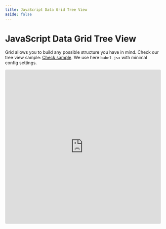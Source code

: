 ```yaml
---
title: JavaScript Data Grid Tree View
aside: false
---
```


# JavaScript Data Grid Tree View

Grid allows you to build any possible structure you have in mind. Check our tree view sample:
[Check sample](https://codesandbox.io/s/revo-grid-vanilla-tree-jsx-vyqs3).
We use here `babel-jsx` with minimal config settings.

<ClientOnly>
<iframe src="https://codesandbox.io/embed/cq5q7z?view=preview+%2B+editor&module=%2Fsrc%2Findex.js"
     style="width:100%; height: 500px; border:0; border-radius: 4px; overflow:hidden;"
     title="RevoGrid - JSX Tree"
     allow="accelerometer; ambient-light-sensor; camera; encrypted-media; geolocation; gyroscope; hid; microphone; midi; payment; usb; vr; xr-spatial-tracking"
     sandbox="allow-forms allow-modals allow-popups allow-presentation allow-same-origin allow-scripts"
   ></iframe>
</ClientOnly>
